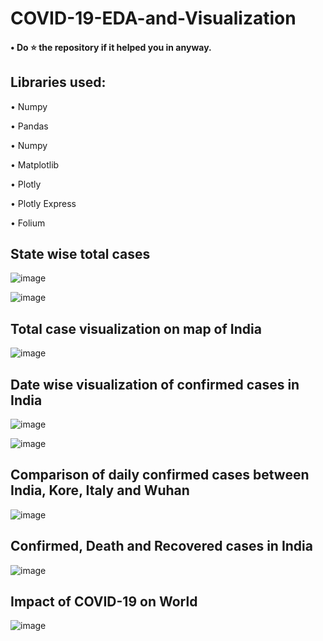 # COVID-19-EDA-and-Visualization

#### • Do ⭐ the repository if it helped you in anyway.


## Libraries used:

• Numpy

• Pandas

• Numpy

• Matplotlib

• Plotly

• Plotly Express

• Folium

## State wise total cases 

![image](https://user-images.githubusercontent.com/65092456/100264642-18e0d900-2f75-11eb-99d5-411ad8c65c0a.png)

![image](https://user-images.githubusercontent.com/65092456/100264796-52b1df80-2f75-11eb-85bf-75b87f43d358.png)

## Total case visualization on map of India

![image](https://user-images.githubusercontent.com/65092456/100264966-8bea4f80-2f75-11eb-9326-e95898a5f6b5.png)


## Date wise visualization of confirmed cases in India

![image](https://user-images.githubusercontent.com/65092456/100265184-e1bef780-2f75-11eb-953c-d38811d9fd48.png)

![image](https://user-images.githubusercontent.com/65092456/100265268-04511080-2f76-11eb-9ca6-ab657ac9a9c6.png)


## Comparison of daily confirmed cases between India, Kore, Italy and Wuhan

![image](https://user-images.githubusercontent.com/65092456/100265391-2ea2ce00-2f76-11eb-88f6-b31704f2930e.png)


## Confirmed, Death and Recovered cases in India

![image](https://user-images.githubusercontent.com/65092456/100265511-614cc680-2f76-11eb-9ead-b99e7e583ce8.png)


## Impact of COVID-19 on World

![image](https://user-images.githubusercontent.com/65092456/100265731-affa6080-2f76-11eb-9ada-d18a41f9cafd.png)




